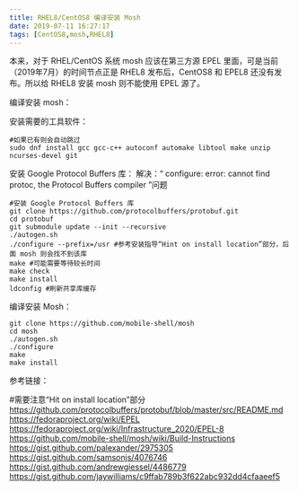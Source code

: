 ```yaml
---
title: RHEL8/CentOS8 编译安装 Mosh
date: 2019-07-11 16:27:17
tags: [CentOS8,mosh,RHEL8]
---
```


本来，对于 RHEL/CentOS 系统 mosh 应该在第三方源 EPEL 里面，可是当前（2019年7月）的时间节点正是 RHEL8 发布后，CentOS8 和 EPEL8 还没有发布。所以给 RHEL8 安装 mosh 则不能使用 EPEL 源了。

编译安装 mosh：

安装需要的工具软件：

	#如果已有则会自动跳过
	sudo dnf install gcc gcc-c++ autoconf automake libtool make unzip ncurses-devel git

安装 Google Protocol Buffers 库：
解决：“ configure: error: cannot find protoc, the Protocol Buffers compiler ”问题

	#安装 Google Protocol Buffers 库
	git clone https://github.com/protocolbuffers/protobuf.git
	cd protobuf
	git submodule update --init --recursive
	./autogen.sh
	./configure --prefix=/usr #参考安装指导“Hint on install location”部分，后面 mosh 则会找不到该库
	make #可能需要等待较长时间
	make check
	make install
	ldconfig #刷新共享库缓存

编译安装 Mosh：

	git clone https://github.com/mobile-shell/mosh
	cd mosh
	./autogen.sh
	./configure
	make
	make install

参考链接：

#需要注意“Hit on install location”部分
https://github.com/protocolbuffers/protobuf/blob/master/src/README.md
https://fedoraproject.org/wiki/EPEL 
https://fedoraproject.org/wiki/Infrastructure_2020/EPEL-8 
https://github.com/mobile-shell/mosh/wiki/Build-Instructions 
https://gist.github.com/palexander/2975305
https://gist.github.com/samsonjs/4076746 
https://gist.github.com/andrewgiessel/4486779 
https://gist.github.com/jaywilliams/c9ffab789b3f622abc932dd4cfaaeef5
